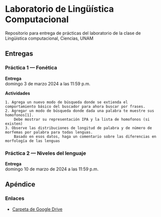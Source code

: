 # Laboratorio de Lingüística Computacional
Repositorio para entrega de prácticas del laboratorio de la clase de Lingüistica computacional, Ciencias, UNAM

## Entregas

### Práctica 1 — Fonética
**Entrega**  
domingo 3 de marzo 2024 a las 11:59 p.m.

**Actividades**  

```plaintext
1. Agrega un nuevo modo de búsqueda donde se extienda el comportamiento básico del buscador para ahora buscar por frases.
2. Agregar un modo de búsqueda donde dada una palabra te muestre sus homofonos[1].
    Debe mostrar su representación IPA y la lista de homofonos (si existen)
3. Observe las distribuciones de longitud de palabra y de número de morfemas por palabra para todas lenguas.
    Basado en esos datos, haga un comentario sobre las diferencias en morfología de las lenguas
```

### Práctica 2 — Niveles del lenguaje
**Entrega**  
domingo 10 de marzo de 2024 a las 11:59 p.m.

## Apéndice

### Enlaces

- [Carpeta de Google Drive](https://drive.google.com/drive/folders/17H4P-8invqeDXu_T1RDMiuw8NA2OvzgF?usp=drive_link)

